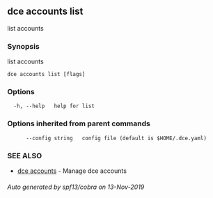 ## dce accounts list

list accounts

### Synopsis

list accounts

```
dce accounts list [flags]
```

### Options

```
  -h, --help   help for list
```

### Options inherited from parent commands

```
      --config string   config file (default is $HOME/.dce.yaml)
```

### SEE ALSO

* [dce accounts](dce_accounts.md)	 - Manage dce accounts

###### Auto generated by spf13/cobra on 13-Nov-2019
